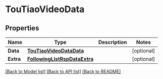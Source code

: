 # TouTiaoVideoData

## Properties

Name | Type | Description | Notes
------------ | ------------- | ------------- | -------------
**Data** | [**TouTiaoVideoDataData**](TouTiaoVideoData_data.md) |  | [optional] 
**Extra** | [**FollowingListRspDataExtra**](FollowingListRsp_data_extra.md) |  | [optional] 

[[Back to Model list]](../README.md#documentation-for-models) [[Back to API list]](../README.md#documentation-for-api-endpoints) [[Back to README]](../README.md)


